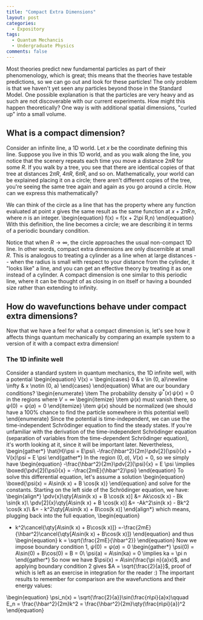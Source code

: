 ```yaml
---
title: "Compact Extra Dimensions"
layout: post
categories:
  - Expository
tags:
  - Quantum Mechancis
  - Undergraduate Physics
comments: false
---
```


Most theories predict new fundamental particles as part of their phenomenology, which is great; this means that the theories have testable predictions, so we can go out and look for these particles! The only problem is that we haven't yet seen any particles beyond those in the Standard Model. One possible explanation is that the particles are very heavy and as such are not discoverable with our current experiments. How might this happen theoretically? One way is with additional spatial dimensions, "curled up" into a small volume.

## What is a compact dimension?
Consider an infinite line, a 1D world. Let $x$ be the coordinate defining this line. Suppose you live in this 1D world, and as you walk along the line, you notice that the scenery repeats each time you move a distance $2\pi R$ for some $R$. If you walk by a tree, you see that there are identical copies of that tree at distances $2\pi R$, $4\pi R$, $6\pi R$, and so on. Mathematically, your world can be explained placing it on a circle; there aren't different copies of the tree, you're seeing the same tree again and again as you go around a circle. How can we express this mathematically?


We can think of the circle as a line that has the property where any function evaluated at point $x$ gives the same result as the same function at $x + 2\pi R\,n$, where $n$ is an integer.
\begin{equation}
f(x) = f(x + 2\pi R\,n)
\end{equation}
With this definition, the line becomes a circle; we are describing it in terms of a periodic boundary condition.

Notice that when $R\to \infty$, the circle approaches the usual non-compact 1D line. In other words, compact extra dimensions are only discernible at small $R$. This is analogous to treating a cylinder as a line when at large distances -- when the radius is small with respect to your distance from the cylinder, it "looks like" a line, and you can get an effective theory by treating it as one instead of a cylinder. A compact dimension is one similar to this periodic line, where it can be thought of as closing in on itself or having a bounded size rather than extending to infinity.

## How do wavefunctions behave under compact extra dimensions?
Now that we have a feel for what a compact dimension is, let's see how it affects things quantum mechanically by comparing an example system to a version of it with a compact extra dimension!

### The 1D infinite well
Consider a standard system in quantum mechanics, the 1D infinite well, with a potential
\begin{equation}
V(x) = \begin{cases}
0 & x \in (0, a)\newline \infty & x \notin (0, a)
\end{cases}
\end{equation}
What are our boundary conditions?
\begin{enumerate}
\item The probability density $\psi^\ast(x)\, \psi(x) = 0$ in the regions where $V = \infty$
\begin{itemize}
\item $\psi(x)$ must vanish there, so $\psi(0) = \psi(a) = 0$
\end{itemize}
\item $\psi(x)$ should be normalized (we should have a 100\% chance to find the particle somewhere in this potential well)
\end{enumerate}
Since the potential is time-independent, we can use the time-independent Schr&ouml;dinger equation to find the steady states. If you're unfamiliar with the derivation of the time-independent Schr&ouml;dinger equation (separation of variables from the time-<em>de</em>pendent Schr&ouml;dinger equation), it's worth looking at it, since it will be important later. Nevertheless,
\begin{gather*}
\hat{H}\psi = E\psi\\
-\frac{\hbar^2}{2m}\pdv[2]{\psi}{x} + V(x)\psi = E \psi
\end{gather*}
In the region $(0, a)$, $V(x) = 0$, so we simply have 
\begin{equation}
-\frac{\hbar^2}{2m}\pdv[2]{\psi}{x} = E \psi \implies \boxed{\pdv[2]{\psi}{x} = -\frac{2mE}{\hbar^2}\psi}
\end{equation}
To solve this differential equation, let's assume a solution 
\begin{equation}
\boxed{\psi(x) = A\sin(k x) + B \cos(k x)}
\end{equation}
 and solve for the constants. Starting on the left side of the Schr&ouml;dinger equation, we have:
 \begin{align*}
\pdv{x}\qty[A\sin(k x) + B \cos(k x)] &= Ak\cos(k x) - Bk \sin(k x)\\
\pdv[2]{x}\qty[A\sin(k x) + B \cos(k x)] &= -Ak^2\sin(k x) - Bk^2 \cos(k x)\\
&= - k^2\qty[A\sin(k x) + B\cos(k x)]
\end{align*}
which means, plugging back into the full equation,
\begin{equation}
- k^2\cancel{\qty[A\sin(k x) + B\cos(k x)]} =-\frac{2mE}{\hbar^2}\cancel{\qty[A\sin(k x) + B\cos(k x)]}
\end{equation}
and thus 
\begin{equation}
k = \sqrt{\frac{2mE}{\hbar^2}}
\end{equation}
Now we impose boundary condition 1, $\psi(0) = \psi(a) = 0$
\begin{gather*}
\psi(0) = A\sin(0) + B\cos(0) = B = 0\\
\psi(a) = A\sin(ka) = 0 \implies ka = \pi n
\end{gather*}
So now we have $\psi(x) = A\sin(\frac{\pi n}{a}x)$, and applying boundary condition 2 gives $A = \sqrt{\frac{2}{a}}$, proof of which is left as an exercise in integration for the reader :)
The important results to remember for comparison are the wavefunctions and their energy values:
<div class = "message">
\begin{equation}
\psi_n(x) = \sqrt{\frac{2}{a}}\sin(\frac{n\pi}{a}x)\qquad
E_n = \frac{\hbar^2}{2m}k^2 = \frac{\hbar^2}{2m}\qty(\frac{n\pi}{a})^2
\end{equation}
</div>